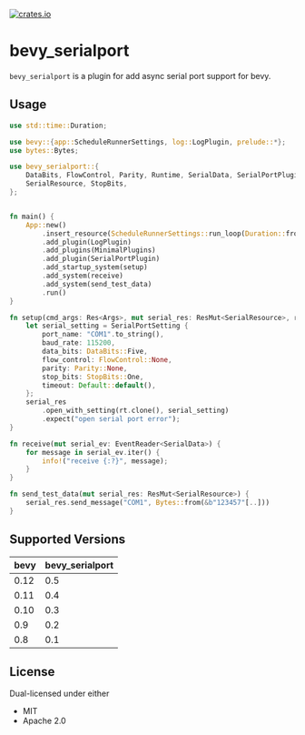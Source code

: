[![crates.io](https://img.shields.io/crates/v/bevy_serialport)](https://crates.io/crates/bevy_serialport)

# bevy_serialport
`bevy_serialport` is a plugin for add async serial port support for bevy.

## Usage

``` rust
use std::time::Duration;

use bevy::{app::ScheduleRunnerSettings, log::LogPlugin, prelude::*};
use bytes::Bytes;

use bevy_serialport::{
    DataBits, FlowControl, Parity, Runtime, SerialData, SerialPortPlugin, SerialPortSetting,
    SerialResource, StopBits,
};


fn main() {
    App::new()
        .insert_resource(ScheduleRunnerSettings::run_loop(Duration::from_millis(10)))
        .add_plugin(LogPlugin)
        .add_plugins(MinimalPlugins)
        .add_plugin(SerialPortPlugin)
        .add_startup_system(setup)
        .add_system(receive)
        .add_system(send_test_data)
        .run()
}

fn setup(cmd_args: Res<Args>, mut serial_res: ResMut<SerialResource>, rt: Res<Runtime>) {
    let serial_setting = SerialPortSetting {
        port_name: "COM1".to_string(),
        baud_rate: 115200,
        data_bits: DataBits::Five,
        flow_control: FlowControl::None,
        parity: Parity::None,
        stop_bits: StopBits::One,
        timeout: Default::default(),
    };
    serial_res
        .open_with_setting(rt.clone(), serial_setting)
        .expect("open serial port error");
}

fn receive(mut serial_ev: EventReader<SerialData>) {
    for message in serial_ev.iter() {
        info!("receive {:?}", message);
    }
}

fn send_test_data(mut serial_res: ResMut<SerialResource>) {
    serial_res.send_message("COM1", Bytes::from(&b"123457"[..]))
}

```


## Supported Versions

| bevy | bevy_serialport |
|------|-----------------|
| 0.12 | 0.5             |
| 0.11 | 0.4             |
| 0.10 | 0.3             |
| 0.9  | 0.2             |
| 0.8  | 0.1             |

## License

Dual-licensed under either

- MIT
- Apache 2.0